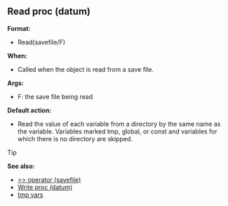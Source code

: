 ## Read proc (datum)

**Format:**
+   Read(savefile/F)
<!-- -->
**When:**
+   Called when the object is read from a save file.
<!-- -->
**Args:**
+   F: the save file being read
<!-- -->
**Default action:**
+   Read the value of each variable from a directory by the same name as
    the variable. Variables marked tmp, global, or const and variables
    for which there is no directory are skipped.

> [!TIP] 
> **See also:**
> +   [\>\> operator (savefile)](/ref/savefile/operator/%3e%3e.md) 
> +   [Write proc (datum)](/ref/datum/proc/Write.md) 
> +   [tmp vars](/ref/var/tmp.md) <!-- -->
